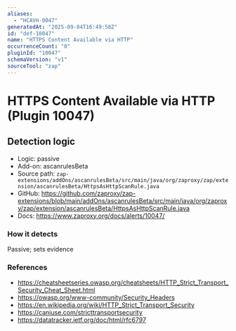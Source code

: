 ```yaml
---
aliases:
  - "HCAVH-0047"
generatedAt: "2025-09-04T16:49:58Z"
id: "def-10047"
name: "HTTPS Content Available via HTTP"
occurrenceCount: "0"
pluginId: "10047"
schemaVersion: "v1"
sourceTool: "zap"
---
```


# HTTPS Content Available via HTTP (Plugin 10047)

## Detection logic

- Logic: passive
- Add-on: ascanrulesBeta
- Source path: `zap-extensions/addOns/ascanrulesBeta/src/main/java/org/zaproxy/zap/extension/ascanrulesBeta/HttpsAsHttpScanRule.java`
- GitHub: https://github.com/zaproxy/zap-extensions/blob/main/addOns/ascanrulesBeta/src/main/java/org/zaproxy/zap/extension/ascanrulesBeta/HttpsAsHttpScanRule.java
- Docs: https://www.zaproxy.org/docs/alerts/10047/

### How it detects

Passive; sets evidence

### References
- https://cheatsheetseries.owasp.org/cheatsheets/HTTP_Strict_Transport_Security_Cheat_Sheet.html
- https://owasp.org/www-community/Security_Headers
- https://en.wikipedia.org/wiki/HTTP_Strict_Transport_Security
- https://caniuse.com/stricttransportsecurity
- https://datatracker.ietf.org/doc/html/rfc6797

